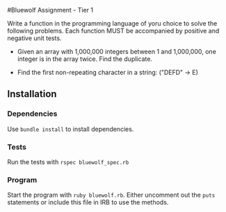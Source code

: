 #Bluewolf Assignment - Tier 1

Write a function in the programming language of yoru choice to solve the following problems. Each function MUST be accompanied by positive and negative unit tests.

* Given an array with 1,000,000 integers between 1 and 1,000,000, one integer is in the array twice. Find the duplicate.

* Find the first non-repeating character in a string: ("DEFD" -> E)


## Installation

### Dependencies

Use `bundle install` to install dependencies.

### Tests

Run the tests with `rspec bluewolf_spec.rb`


### Program
Start the program with `ruby bluewolf.rb`. Either uncomment out the `puts` statements or include this file in IRB to use the methods.

